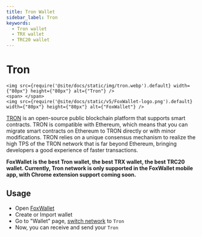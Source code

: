 ```yaml
---
title: Tron Wallet
sidebar_label: Tron
keywords:
  - Tron wallet
  - TRX wallet
  - TRC20 wallet
---
```


# Tron

```mdx-code-block
<img src={require('@site/docs/static/img/tron.webp').default} width={"80px"} height={"80px"} alt={"Tron"} />
<span> </span>
<img src={require('@site/docs/static/v5/FoxWallet-logo.png').default} width={"80px"} height={"80px"} alt={"FoxWallet"} />
```

[TRON](https://tron.network/) is an open-source public blockchain platform that supports smart contracts. TRON is compatible with Ethereum, which means that you can migrate smart contracts on Ethereum to TRON directly or with minor modifications. TRON relies on a unique consensus mechanism to realize the high TPS of the TRON network that is far beyond Ethereum, bringing developers a good experience of faster transactions. 

**FoxWallet is the best Tron wallet, the best TRX wallet, the best TRC20 wallet. Currently, Tron network is only supported in the FoxWallet mobile app, with Chrome extension support coming soon.**

## Usage
* Open [FoxWallet](https://foxwallet.com/download)
* Create or Import wallet
* Go to "Wallet" page, [switch network](https://hc.foxwallet.com/docs/basic/manage-funds#switch-networks) to `Tron`
* Now, you can receive and send your `Tron`




